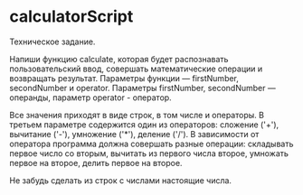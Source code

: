 # calculatorScript

Техническое задание.

Напиши функцию calculate, которая будет распознавать пользовательский ввод, совершать математические операции и возвращать результат.
Параметры функции — firstNumber, secondNumber и operator.
Параметры firstNumber, secondNumber — операнды, параметр operator - оператор.

Все значения приходят в виде строк, в том числе и операторы. В третьем параметре содержится один из операторов: сложение ('+'), вычитание ('-'), умножение ('*'), деление ('/').
В зависимости от оператора программа должна совершать разные операции: складывать первое число со вторым, вычитать из первого числа второе, умножать первое на второе, делить первое на второе.

Не забудь сделать из строк с числами настоящие числа.
